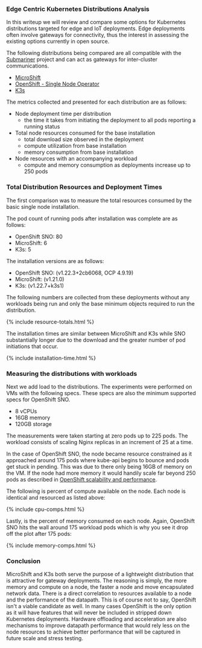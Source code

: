 ### Edge Centric Kubernetes Distributions Analysis

In this writeup we will review and compare some options for Kubernetes 
distributions targeted for edge and IoT deployments. Edge deployments 
often involve gateways for connectivity, thus the interest in assessing
the existing options currently in open source. 

The following distributions being compared are all compatible with the 
[Submariner](https://submariner.io) project and can act as gateways for 
inter-cluster communications.

- [MicroShift](https://microshift.io)
- [OpenShift - Single Node Operator](https://www.redhat.com/en/blog/meet-single-node-openshift-our-smallest-openshift-footprint-edge-architectures)
- [K3s](https://k3s.io)

The metrics collected and presented for each distribution are as follows: 
- Node deployment time per distribution
  - the time it takes from initiating the deployment to all pods reporting a running status
- Total node resources consumed for the base installation
  - total download size observed in the deployment
  - compute utilization from base installation
  - memory consumption from base installation
- Node resources with an accompanying workload
  - compute and memory consumption as deployments increase up to 250 pods

### Total Distribution Resources and Deployment Times

The first comparison was to measure the total resources consumed by the 
basic single node installation. 

The pod count of running pods after installation was complete are as follows:

- OpenShift SNO: 80
- MicroShift: 6
- K3s: 5

The installation versions are as follows:

- OpenShift SNO: (v1.22.3+2cb6068, OCP 4.9.19)
- MicroShift: (v1.21.0)
- K3s: (v1.22.7+k3s1)

The following numbers are collected from these deployments without any 
workloads being run and only the base minimum objects required to run 
the distribution.

{% include resource-totals.html %}

The installation times are similar between MicroShift and K3s while SNO
substantially longer due to the download and the greater number of pod 
initiations that occur.

{% include installation-time.html %}

### Measuring the distributions with workloads

Next we add load to the distributions. The experiments were performed 
on VMs with the following specs. These specs are also the minimum 
supported specs for OpenShift SNO.

- 8 vCPUs
- 16GB memory
- 120GB storage

The measurements were taken starting at zero pods up to 225 pods. The
workload consists of scaling Nginx replicas in an increment of 25 at a time.

In the case of OpenShift SNO, the node became resource constrained as it approached
around 175 pods where kube-api begins to bounce and pods get stuck in pending. 
This was due to there only being 16GB of memory on the VM. If the node had more 
memory it would handily scale far beyond 250 pods as described in 
[OpenShift scalability and performance](https://docs.openshift.com/container-platform/4.6/scalability_and_performance/planning-your-environment-according-to-object-maximums.html).

The following is percent of compute available on the node. Each node is identical
and resourced as listed above:

{% include cpu-comps.html %}

Lastly, is the percent of memory consumed on each node. Again, OpenShift SNO hits
the wall around 175 workload pods which is why you see it drop off the plot after
175 pods:

{% include memory-comps.html %}

### Conclusion

MicroShift and K3s both serve the purpose of a lightweight distribution that is
attractive for gateway deployments. The reasoning is simply, the more memory and
compute on a node, the faster a node and move encapsulated network data. There is
a direct correlation to resources available to a node and the performance of the
datapath. This is of course not to say, OpenShift isn't a viable candidate as well.
In many cases OpenShift is the only option as it will have features that will never be
included in stripped down Kubernetes deployments. Hardware offloading and acceleration 
are also mechanisms to improve datapath performance that would rely less on the node
resources to achieve better performance that will be captured in future scale and stress
testing.